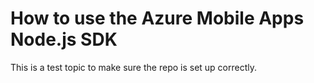 <properties
	pageTitle="Welcome to Azure Functions"
	description="Learn more about using Azure Functions."
	services="functions"
	documentationCenter=""
	authors="ggailey777"
	manager="erikre"
	editor=""/>

<tags
	ms.service="functions"
	ms.workload=""
	ms.tgt_pltfrm=""
	ms.devlang="mutiple"
	ms.topic="hero-article"
	ms.date="03/07/2016"
	ms.author="glenga"/>

# How to use the Azure Mobile Apps Node.js SDK

This is a test topic to make sure the repo is set up correctly.
